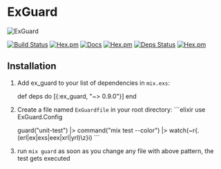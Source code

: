 # ExGuard

![ExGuard](https://github.com/slashmili/ex_guard/raw/master/logo.png)


[![Build Status](https://travis-ci.org/slashmili/ex_guard.svg?branch=master)](https://travis-ci.org/slashmili/ex_guard)
[![Hex.pm](https://img.shields.io/hexpm/v/ex_guard.svg)](https://hex.pm/packages/ex_guard)
[![Docs](https://img.shields.io/badge/docs-latest-brightgreen.svg?style=flat)](https://hexdocs.pm/ex_guard/)
[![Hex.pm](https://img.shields.io/hexpm/dt/ex_guard.svg)](https://hex.pm/packages/ex_guard)
[![Deps Status](https://beta.hexfaktor.org/badge/all/github/slashmili/ex_guard.svg)](https://beta.hexfaktor.org/github/slashmili/ex_guard)
[![Hex.pm](https://img.shields.io/hexpm/l/ex_guard.svg)]()


## Installation

  1. Add ex_guard to your list of dependencies in `mix.exs`:

        def deps do
          [{:ex_guard, "~> 0.9.0"}]
        end

  2. Create a file named `ExGuardfile` in your root directory:
    ```elixir
      use ExGuard.Config

      guard("unit-test")
      |> command("mix test --color")
      |> watch(~r{\.(erl|ex|exs|eex|xrl|yrl)\z}i)
    ```
  3. run `mix guard` as soon as you change any file with above pattern, the test gets executed
